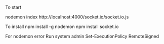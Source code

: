 To start

nodemon index
http://localhost:4000/socket.io/socket.io.js

To install
npm install -g nodemon
npm install socket.io


For nodemon error
Run system admin
Set-ExecutionPolicy RemoteSigned